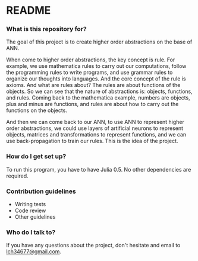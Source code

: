 # README #

### What is this repository for? ###

The goal of this project is to create higher order abstractions on the base of ANN. 

When come to higher order abstractions, the key concept is rule. For example, we use mathematica rules to carry out our computations, follow the programming rules to write programs, and use grammar rules to organize our thoughts into languages. And the core concept of the rule is axioms. And what are rules about? The rules are about functions of the objects. So we can see that the nature of abstractions is: objects, functions, and rules. Coming back to the mathematica example, numbers are objects, plus and minus are functions, and rules are about how to carry out the functions on the objects.

And then we can come back to our ANN, to use ANN to represent higher order abstractions, we could use layers of artificial neurons to represent objects, matrices and transformations to represent functions, and we can use back-propagation to train our rules. This is the idea of the project.

### How do I get set up? ###

To run this program, you have to have Julia 0.5. No other dependencies are required.

### Contribution guidelines ###

* Writing tests
* Code review
* Other guidelines

### Who do I talk to? ###

If you have any questions about the project, don't hesitate and email to lch34677@gmail.com.